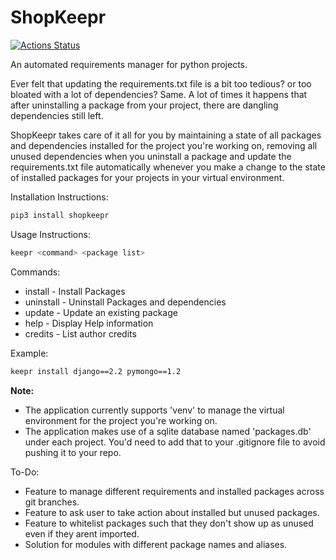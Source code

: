 # ShopKeepr

[![Actions Status](https://github.com/Geek-ubaid/ShopKeepr/workflows/Shopkeepr/badge.svg)](https://github.com/Geek-ubaid/ShopKeepr/actions)

An automated requirements manager for python projects.

Ever felt that updating the requirements.txt file is a bit too tedious? or too bloated with a lot of dependencies? Same. A lot of times it happens that after uninstalling a package from your project, there are dangling dependencies still left.

ShopKeepr takes care of it all for you by maintaining a state of all packages and dependencies installed for the project you're working on, removing all unused dependencies when you uninstall a package and update the requirements.txt file automatically whenever you make a change to the state of installed packages for your projects in your virtual environment.

Installation Instructions:
```bash
pip3 install shopkeepr
```

Usage Instructions:

```bash
keepr <command> <package list>
```

Commands:

* install - Install Packages
* uninstall - Uninstall Packages and dependencies
* update - Update an existing package
* help - Display Help information
* credits - List author credits

Example:
```bash
keepr install django==2.2 pymongo==1.2
```

**Note:**
* The application currently supports 'venv' to manage the virtual environment for the project you're working on.
* The application makes use of a sqlite database named 'packages.db' under each project. You'd need to add that to your .gitignore file to avoid pushing it to your repo.


To-Do:
* Feature to manage different requirements and installed packages across git branches.
* Feature to ask user to take action about installed but unused packages.
* Feature to whitelist packages such that they don't show up as unused even if they arent imported.
* Solution for modules with different package names and aliases.
